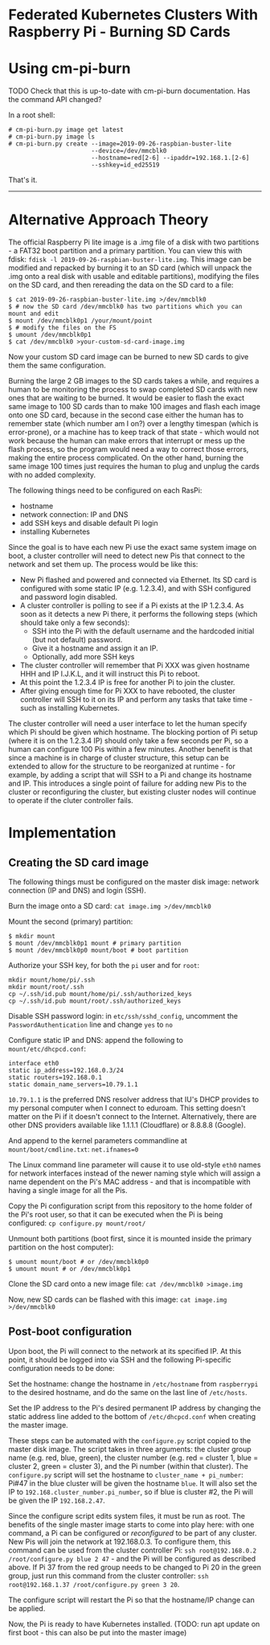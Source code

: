 # Federated Kubernetes Clusters With Raspberry Pi - Burning SD Cards
<!-- comment configures vim to enable word wrapping; gggqG to force rewrap -->
<!-- vim: set tw=79 fo+=t fo-=l: -->

# Using cm-pi-burn

TODO Check that this is up-to-date with cm-pi-burn documentation. Has the
command API changed?

In a root shell:

```
# cm-pi-burn.py image get latest
# cm-pi-burn.py image ls
# cm-pi-burn.py create --image=2019-09-26-raspbian-buster-lite
                       --device=/dev/mmcblk0
                       --hostname=red[2-6] --ipaddr=192.168.1.[2-6]
                       --sshkey=id_ed25519
```

That's it.

---

# Alternative Approach Theory

The official Raspberry Pi lite image is a .img file of a disk with two
partitions - a FAT32 boot partition and a primary partition. You can view this
with fdisk: `fdisk -l 2019-09-26-raspbian-buster-lite.img`. This image can be
modified and repacked by burning it to an SD card (which will unpack the .img
onto a real disk with usable and editable partitions), modifying the files on
the SD card, and then rereading the data on the SD card to a file:

```
$ cat 2019-09-26-raspbian-buster-lite.img >/dev/mmcblk0
$ # now the SD card /dev/mmcblk0 has two partitions which you can mount and edit
$ mount /dev/mmcblk0p1 /your/mount/point
$ # modify the files on the FS
$ umount /dev/mmcblk0p1
$ cat /dev/mmcblk0 >your-custom-sd-card-image.img
```

Now your custom SD card image can be burned to new SD cards to give them the
same configuration.

Burning the large 2 GB images to the SD cards takes a while, and requires a
human to be monitoring the process to swap completed SD cards with new ones
that are waiting to be burned. It would be easier to flash the exact same image
to 100 SD cards than to make 100 images and flash each image onto one SD card,
because in the second case either the human has to remember state (which number
am I on?) over a lengthy timespan (which is error-prone), or a machine has to
keep track of that state - which would not work because the human can make
errors that interrupt or mess up the flash process, so the program would need a
way to correct those errors, making the entire process complicated. On the
other hand, burning the same image 100 times just requires the human to plug
and unplug the cards with no added complexity.

The following things need to be configured on each RasPi:

* hostname
* network connection: IP and DNS
* add SSH keys and disable default Pi login
* installing Kubernetes

Since the goal is to have each new Pi use the exact same system image on boot,
a cluster controller will need to detect new Pis that connect to the network
and set them up. The process would be like this:

* New Pi flashed and powered and connected via Ethernet. Its SD card is configured with some static IP (e.g. 1.2.3.4), and with SSH configured and password login disabled.
* A cluster controller is polling to see if a Pi exists at the IP 1.2.3.4. As soon as it detects a new Pi there, it performs the following steps (which should take only a few seconds):
	* SSH into the Pi with the default username and the hardcoded initial (but not default) password.
	* Give it a hostname and assign it an IP.
	* Optionally, add more SSH keys
* The cluster controller will remember that Pi XXX was given hostname HHH and IP I.J.K.L, and it will instruct this Pi to reboot.
* At this point the 1.2.3.4 IP is free for another Pi to join the cluster.
* After giving enough time for Pi XXX to have rebooted, the cluster controller will SSH to it on its IP and perform any tasks that take time - such as installing Kubernetes.

The cluster controller will need a user interface to let the human specify
which Pi should be given which hostname. The blocking portion of Pi setup
(where it is on the 1.2.3.4 IP) should only take a few seconds per Pi, so a
human can configure 100 Pis within a few minutes. Another benefit is that since
a machine is in charge of cluster structure, this setup can be extended to
allow for the structure to be reorganized at runtime - for example, by adding a
script that will SSH to a Pi and change its hostname and IP. This introduces a
single point of failure for adding new Pis to the cluster or reconfiguring the
cluster, but existing cluster nodes will continue to operate if the cluter
controller fails.

# Implementation

## Creating the SD card image

The following things must be configured on the master disk image: network
connection (IP and DNS) and login (SSH).

Burn the image onto a SD card: `cat image.img >/dev/mmcblk0`

Mount the second (primary) partition:

```
$ mkdir mount
$ mount /dev/mmcblk0p1 mount # primary partition
$ mount /dev/mmcblk0p0 mount/boot # boot partition
```

Authorize your SSH key, for both the `pi` user and for `root`:

```
mkdir mount/home/pi/.ssh
mkdir mount/root/.ssh
cp ~/.ssh/id.pub mount/home/pi/.ssh/authorized_keys
cp ~/.ssh/id.pub mount/root/.ssh/authorized_keys
```

Disable SSH password login: in `etc/ssh/sshd_config`, uncomment the
`PasswordAuthentication` line and change `yes` to `no`

Configure static IP and DNS: append the following to `mount/etc/dhcpcd.conf`:

```
interface eth0
static ip_address=192.168.0.3/24
static routers=192.168.0.1
static domain_name_servers=10.79.1.1
```

`10.79.1.1` is the preferred DNS resolver address that IU's DHCP provides to my
personal computer when I connect to eduroam. This setting doesn't matter on the
Pi if it doesn't connect to the Internet. Alternatively, there are other DNS
providers available like 1.1.1.1 (Cloudflare) or 8.8.8.8 (Google).

And append to the kernel parameters commandline at `mount/boot/cmdline.txt`:
`net.ifnames=0`

The Linux command line parameter will cause it to use old-style `eth0` names
for network interfaces instead of the newer naming style which will assign a
name dependent on the Pi's MAC address - and that is incompatible with having a
single image for all the Pis.

Copy the Pi configuration script from this repository to the home folder of the
Pi's root user, so that it can be executed when the Pi is being configured:
`cp configure.py mount/root/`

Unmount both partitions (boot first, since it is mounted inside the primary
partition on the host computer):

```
$ umount mount/boot # or /dev/mmcblk0p0
$ umount mount # or /dev/mmcblk0p1
```

Clone the SD card onto a new image file: `cat /dev/mmcblk0 >image.img`

Now, new SD cards can be flashed with this image: `cat image.img >/dev/mmcblk0`

## Post-boot configuration

Upon boot, the Pi will connect to the network at its specified IP. At this
point, it should be logged into via SSH and the following Pi-specific
configuration needs to be done:

Set the hostname: change the hostname in `/etc/hostname` from `raspberrypi` to
the desired hostname, and do the same on the last line of `/etc/hosts`.

Set the IP address to the Pi's desired permanent IP address by changing the
static address line added to the bottom of `/etc/dhcpcd.conf` when creating the
master image.

These steps can be automated with the `configure.py` script copied to the
master disk image. The script takes in three arguments: the cluster group name
(e.g. red, blue, green), the cluster number (e.g. red = cluster 1, blue =
cluster 2, green = cluster 3), and the Pi number (within that cluster). The
`configure.py` script will set the hostname to `cluster_name + pi_number`: Pi#47
in the blue cluster will be given the hostname `blue`. It will also set the IP
to `192.168.cluster_number.pi_number`, so if blue is cluster #2, the Pi will be
given the IP `192.168.2.47`.

Since the configure script edits system files, it must be run as root. The
benefits of the single master image starts to come into play here: with one
command, a Pi can be configured or *reconfigured* to be part of any cluster.
New Pis will join the network at 192.168.0.3. To configure them, this command
can be used from the cluster controller Pi:
`ssh root@192.168.0.2 /root/configure.py blue 2 47` - and the Pi will be
configured as described above. If Pi 37 from the red group needs to be changed
to Pi 20 in the green group, just run this command from the cluster controller:
`ssh root@192.168.1.37 /root/configure.py green 3 20`.

The configure script will restart the Pi so that the hostname/IP change can be
applied.

Now, the Pi is ready to have Kubernetes installed. (TODO: run apt update on
first boot - this can also be put into the master image)
